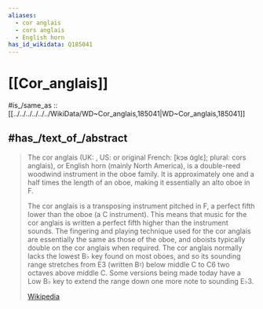 ```yaml
---
aliases:
  - cor anglais  
  - cors anglais
  - English horn
has_id_wikidata: Q185041
---
```


# [[Cor_anglais]] 

#is_/same_as :: [[../../../../../../WikiData/WD~Cor_anglais,185041|WD~Cor_anglais,185041]] 

## #has_/text_of_/abstract 

> The cor anglais (UK: , US:  or original French: [kɔʁ ɑ̃ɡlɛ]; plural: cors anglais), 
> or English horn (mainly North America), is a double-reed woodwind instrument in the oboe family. 
> It is approximately one and a half times the length of an oboe, making it essentially an alto oboe in F.
>
> The cor anglais is a transposing instrument pitched in F, a perfect fifth lower than the oboe (a C instrument). This means that music for the cor anglais is written a perfect fifth higher than the instrument sounds. The fingering and playing technique used for the cor anglais are essentially the same as those of the oboe, and oboists typically double on the cor anglais when required.  The cor anglais normally lacks the lowest B♭ key found on most oboes, and so its sounding range stretches from E3 (written B♮) below middle C to C6 two octaves above middle C. Some versions being made today have a Low B♭ key to extend the range down one more note to sounding E♭3.
>
> [Wikipedia](https://en.wikipedia.org/wiki/Cor%20anglais) 

